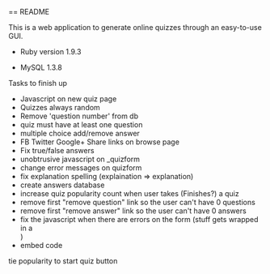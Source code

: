 == README

This is a web application to generate online quizzes through an easy-to-use GUI.

* Ruby version 1.9.3

* MySQL 1.3.8

Tasks to finish up

- Javascript on new quiz page
- Quizzes always random
- Remove 'question number' from db
- quiz must have at least one question
- multiple choice add/remove answer
- FB Twitter Google+ Share links on browse page
- Fix true/false answers
- unobtrusive javascript on _quizform
- change error messages on quizform
- fix explanation spelling (explaination => explanation)
- create answers database
- increase quiz popularity count when user takes (Finishes?) a quiz
- remove first "remove question" link so the user can't have 0 questions
- remove first "remove answer" link so the user can't have 0 answers
- fix the javascript when there are errors on the form (stuff gets wrapped in a <div class="errors">)
- embed code

tie popularity to start quiz button